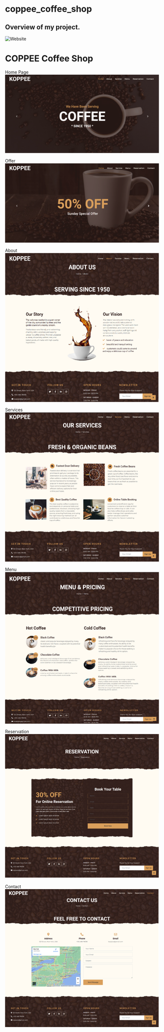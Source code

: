 # coppee_coffee_shop

## Overview of my project.
![Website](https://mrgenius18.github.io/coppee_coffee_shop/)


# COPPEE Coffee Shop

Home Page
![home-page](https://github.com/MrGenius18/coppee_coffee_shop/blob/bc5b0486c0fea32b06f5f9c63cd5965477688af8/img/main.png)

Offer
![offer](https://github.com/MrGenius18/coppee_coffee_shop/blob/bc5b0486c0fea32b06f5f9c63cd5965477688af8/img/offer.png)

About
![about](https://github.com/MrGenius18/coppee_coffee_shop/blob/bc5b0486c0fea32b06f5f9c63cd5965477688af8/img/about%20us.png)

Services
![services](https://github.com/MrGenius18/coppee_coffee_shop/blob/bc5b0486c0fea32b06f5f9c63cd5965477688af8/img/services.png)

Menu
![menu](https://github.com/MrGenius18/coppee_coffee_shop/blob/bc5b0486c0fea32b06f5f9c63cd5965477688af8/img/menu.png)

Reservation 
![reservation](https://github.com/MrGenius18/coppee_coffee_shop/blob/bc5b0486c0fea32b06f5f9c63cd5965477688af8/img/reservation.png)

Contact 
![contact](https://github.com/MrGenius18/coppee_coffee_shop/blob/bc5b0486c0fea32b06f5f9c63cd5965477688af8/img/contact.png)
